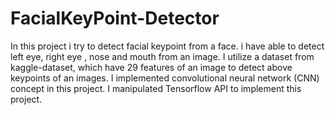 # FacialKeyPoint-Detector
  In this project i try to detect facial keypoint from a face. i have able to detect left eye, right eye , nose and mouth from an image. I utilize a dataset from kaggle-dataset, which have 29 features of an image to detect above keypoints of an images. I implemented convolutional neural network (CNN) concept in this project. I manipulated Tensorflow API to implement this project.
    
